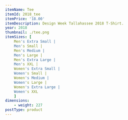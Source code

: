 ```yaml
---
itemName: Tee
itemId: 2018_tee
itemPrice: '18.00'
itemDescription: Design Week Tallahassee 2018 T-Shirt.
year: 2018
thumbnail: ./tee.png
itemSizes: [
    Men's Extra Small |
    Men's Small |
    Men's Medium |
    Men's Large |
    Men's Extra Large |
    Men's XXL |
    Women's Extra Small |
    Women's Small |
    Women's Medium |
    Women's Large |
    Women's Extra Large |
    Women's XXL
    ]
dimensions: 
    - weight: 227
postType: product
---   
```

